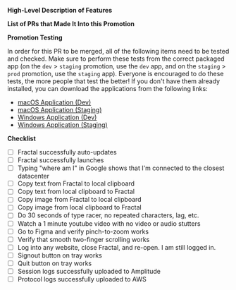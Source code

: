 **High-Level Description of Features**

**List of PRs that Made It Into this Promotion**

**Promotion Testing**

In order for this PR to be merged, all of the following items need to be tested and checked. Make sure to perform these tests from the correct packaged app (on the `dev` > `staging` promotion, use the `dev` app, and on the `staging` > `prod` promotion, use the `staging` app). Everyone is encouraged to do these tests, the more people that test the better! If you don't have them already installed, you can download the applications from the following links:

-   [macOS Application (Dev)](https://fractal-chromium-macos-dev.s3.amazonaws.com/Fractal.dmg)
-   [macOS Application (Staging)](https://fractal-chromium-macos-staging.s3.amazonaws.com/Fractal.dmg)
-   [Windows Application (Dev)](https://fractal-chromium-windows-dev.s3.amazonaws.com/Fractal.exe)
-   [Windows Application (Staging)](https://fractal-chromium-windows-staging.s3.amazonaws.com/Fractal.exe)

**Checklist**

-   [ ] Fractal successfully auto-updates
-   [ ] Fractal successfully launches
-   [ ] Typing "where am I" in Google shows that I'm connected to the closest datacenter
-   [ ] Copy text from Fractal to local clipboard
-   [ ] Copy text from local clipboard to Fractal
-   [ ] Copy image from Fractal to local clipboard
-   [ ] Copy image from local clipboard to Fractal
-   [ ] Do 30 seconds of type racer, no repeated characters, lag, etc.
-   [ ] Watch a 1 minute youtube video with no video or audio stutters
-   [ ] Go to Figma and verify pinch-to-zoom works
-   [ ] Verify that smooth two-finger scrolling works
-   [ ] Log into any website, close Fractal, and re-open. I am still logged in.
-   [ ] Signout button on tray works
-   [ ] Quit button on tray works
-   [ ] Session logs successfully uploaded to Amplitude
-   [ ] Protocol logs successfully uploaded to AWS
